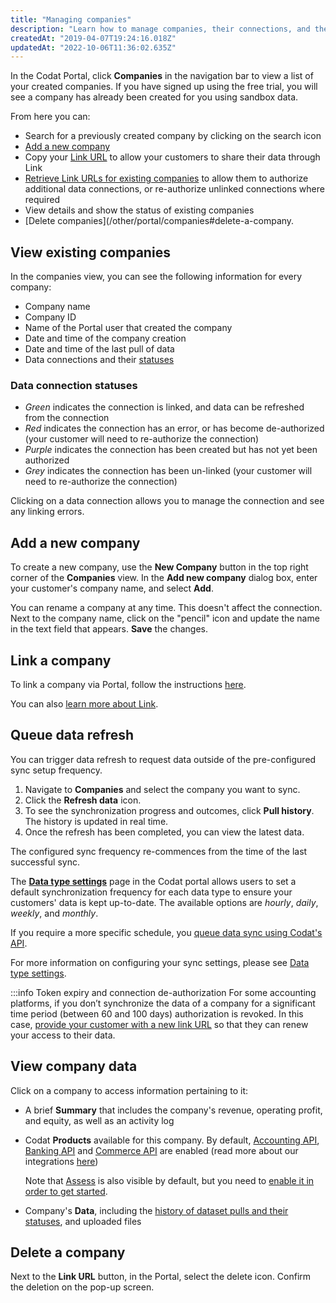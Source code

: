 ```yaml
---
title: "Managing companies"
description: "Learn how to manage companies, their connections, and their data via Portal"
createdAt: "2019-04-07T19:24:16.018Z"
updatedAt: "2022-10-06T11:36:02.635Z"
---
```


In the Codat Portal, click **Companies** in the navigation bar to view a list of your created companies. If you have signed up using the free trial, you will see a company has already been created for you using sandbox data.

From here you can:

- Search for a previously created company by clicking on the search icon
- [Add a new company](/other/portal/companies#add-a-new-company)
- Copy your [Link URL](/authorize-hosted-link#use-the-hosted-link-url) to allow your customers to share their data through Link
- [Retrieve Link URLs for existing companies](/authorize-hosted-link#use-the-hosted-link-url) to allow them to authorize additional data connections, or re-authorize unlinked connections where required
- View details and show the status of existing companies
- [Delete companies](/other/portal/companies#delete-a-company.

## View existing companies

In the companies view, you can see the following information for every company:

- Company name
- Company ID
- Name of the Portal user that created the company
- Date and time of the company creation
- Date and time of the last pull of data
- Data connections and their [statuses](/other/portal/companies#data-connection-statuses)

### Data connection statuses

- _Green_ indicates the connection is linked, and data can be refreshed from the connection
- _Red_ indicates the connection has an error, or has become de-authorized (your customer will need to re-authorize the connection)
- _Purple_ indicates the connection has been created but has not yet been authorized
- _Grey_ indicates the connection has been un-linked (your customer will need to re-authorize the connection)

Clicking on a data connection allows you to manage the connection and see any linking errors.

## Add a new company

To create a new company, use the **New Company** button in the top right corner of the **Companies** view. In the **Add new company** dialog box, enter your customer's company name, and select **Add**.

You can rename a company at any time. This doesn't affect the connection. Next to the company name, click on the "pencil" icon and update the name in the text field that appears. **Save** the changes.

## Link a company

To link a company via Portal, follow the instructions [here](/allowing-your-users-to-access-link#share-link-urls-via-portal).

You can also [learn more about Link](/auth-flow/overview).

## Queue data refresh

You can trigger data refresh to request data outside of the pre-configured sync setup frequency.

1. Navigate to **Companies** and select the company you want to sync.
2. Click the **Refresh data** icon.
3. To see the synchronization progress and outcomes, click **Pull history**. The history is updated in real time.
4. Once the refresh has been completed, you can view the latest data.

The configured sync frequency re-commences from the time of the last successful sync.

The **<a class="external" href="https://app.codat.io/settings/data-types" target="_blank">Data type settings</a>** page in the Codat portal allows users to set a default synchronization frequency for each data type to ensure your customers' data is kept up-to-date. The available options are _hourly_, _daily_, _weekly_, and _monthly_.

If you require a more specific schedule, you [queue data sync using Codat's API](/queueing-data-syncs).

For more information on configuring your sync settings, please see [Data type settings](/data-sync-settings).

:::info Token expiry and connection de-authorization
For some accounting platforms, if you don’t synchronize the data of a company for a significant time period (between 60 and 100 days) authorization is revoked. In this case, [provide your customer with a new link URL](/authorize-hosted-link#use-the-hosted-link-url) so that they can renew your access to their data.

## View company data

Click on a company to access information pertaining to it:

- A brief **Summary** that includes the company's revenue, operating profit, and equity, as well as an activity log
- Codat **Products** available for this company. By default, [Accounting API](/data-model/accounting/), [Banking API](/data-model/banking) and [Commerce API](/data-model/commerce/) are enabled (read more about our integrations [here](/core-integrations))

  Note that [Assess](/assess-overview) is also visible by default, but you need to [enable it in order to get started](/assess-how-to-get-started).

- Company's **Data**, including the [history of dataset pulls and their statuses](/data-status), and uploaded files

## Delete a company

Next to the **Link URL** button, in the Portal, select the delete icon. Confirm the deletion on the pop-up screen.
